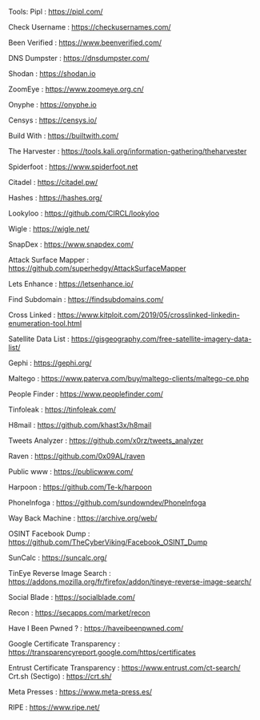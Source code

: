 Tools:
Pipl : https://pipl.com/

Check Username : https://checkusernames.com/

Been Verified : https://www.beenverified.com/

DNS Dumpster : https://dnsdumpster.com/

Shodan : https://shodan.io

ZoomEye : https://www.zoomeye.org.cn/

Onyphe : https://onyphe.io

Censys : https://censys.io/

Build With : https://builtwith.com/

The Harvester : https://tools.kali.org/information-gathering/theharvester

Spiderfoot : https://www.spiderfoot.net

Citadel : https://citadel.pw/

Hashes : https://hashes.org/

Lookyloo : https://github.com/CIRCL/lookyloo

Wigle : https://wigle.net/

SnapDex : https://www.snapdex.com/

Attack Surface Mapper : https://github.com/superhedgy/AttackSurfaceMapper

Lets Enhance : https://letsenhance.io/

Find Subdomain : https://findsubdomains.com/

Cross Linked : https://www.kitploit.com/2019/05/crosslinked-linkedin-enumeration-tool.html

Satellite Data List : https://gisgeography.com/free-satellite-imagery-data-list/

Gephi : https://gephi.org/

Maltego : https://www.paterva.com/buy/maltego-clients/maltego-ce.php

People Finder : https://www.peoplefinder.com/

Tinfoleak : https://tinfoleak.com/

H8mail : https://github.com/khast3x/h8mail

Tweets Analyzer : https://github.com/x0rz/tweets_analyzer

Raven : https://github.com/0x09AL/raven

Public www : https://publicwww.com/

Harpoon : https://github.com/Te-k/harpoon

PhoneInfoga : https://github.com/sundowndev/PhoneInfoga

Way Back Machine : https://archive.org/web/

OSINT Facebook Dump : https://github.com/TheCyberViking/Facebook_OSINT_Dump

SunCalc : https://suncalc.org/

TinEye Reverse Image Search : https://addons.mozilla.org/fr/firefox/addon/tineye-reverse-image-search/

Social Blade : https://socialblade.com/

Recon : https://secapps.com/market/recon

Have I Been Pwned ? : https://haveibeenpwned.com/

Google Certificate Transparency : https://transparencyreport.google.com/https/certificates

Entrust Certificate Transparency : https://www.entrust.com/ct-search/
Crt.sh (Sectigo) : https://crt.sh/

Meta Presses : https://www.meta-press.es/

RIPE : https://www.ripe.net/

